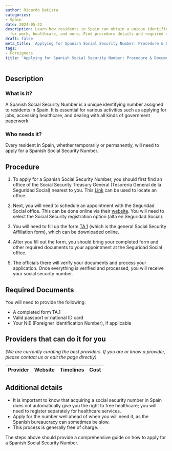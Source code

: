 ```yaml
---
author: Ricardo Batista
categories:
- Spain
date: 2024-05-22
description: Learn how residents in Spain can obtain a unique identification number
  for work, healthcare, and more. Find procedure details and required documents here!
draft: false
meta_title: 'Applying for Spanish Social Security Number: Procedure & Documents'
tags:
- Foreigners
title: 'Applying for Spanish Social Security Number: Procedure & Documents'
---
```



## Description

### What is it?

A Spanish Social Security Number is a unique identifying number assigned to residents in Spain. It is essential for various activities such as applying for jobs, accessing healthcare, and dealing with all kinds of government paperwork.

### Who needs it?

Every resident in Spain, whether temporarily or permanently, will need to apply for a Spanish Social Security Number.

## Procedure

1. To apply for a Spanish Social Security Number, you should first find an office of the Social Security Treasury General (Tesoreria General de la Seguridad Social) nearest to you. This [Link](https://sede.seg-social.gob.es/wps/portal/sede/sede/Inicio/!ut/p/z1/04_Sj9CPykssy0xPLMnMz0vMAfIjo8ziPR0dnA28gg183AP83QwcXX39LIJDfYwM_M30w8EKDP2CbEdFAFmTTaA!!/) can be used to locate an office.

2. Next, you will need to schedule an appointment with the Seguridad Social office. This can be done online via their [website](https://sede.seg-social.gob.es/wps/portal/sede/sede/Ciudadanos/CiudadanoDetalle/!ut/p/z1/04_Sj9CPykssy0xPLMnMz0vMAfIjo8ziPR0dnA3dnQ28_U2DXA093AOMjQwtDIx8TYCz1C7IdFQEcyt0M/dz/d5/L2dBISEvZ0FBIS9nQSEh/). You will need to select the Social Security registration option (alta en Seguridad Social).

3. You will need to fill up the form [TA.1](https://www.seg-social.es/wps/portal/wss/internet/Trabajadores/Afiliacion/10938/37850) (which is the general Social Security Affiliation form), which can be downloaded online.

4. After you fill out the form, you should bring your completed form and other required documents to your appointment at the Seguridad Social office.

5. The officials there will verify your documents and process your application. Once everything is verified and processed, you will receive your social security number.

## Required Documents

You will need to provide the following:

- A completed form TA.1
- Valid passport or national ID card
- Your NIE (Foreigner Identification Number), if applicable

## Providers that can do it for you

_(We are currently curating the best providers. If you are or know a provider, please contact us or edit the page directly)_

| Provider        |     Website     |     Timelines    |       Cost      |
| --------------- | --------------- |  :-------------: | :-------------: |

## Additional details

- It is important to know that acquiring a social security number in Spain does not automatically give you the right to free healthcare; you will need to register separately for healthcare services.
- Apply for the number well ahead of when you will need it, as the Spanish bureaucracy can sometimes be slow.
- This process is generally free of charge.

The steps above should provide a comprehensive guide on how to apply for a Spanish Social Security Number.
